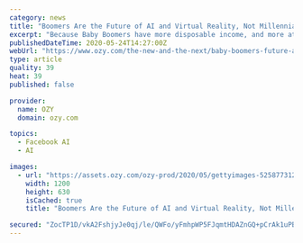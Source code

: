 ```yaml
---
category: news
title: "Boomers Are the Future of AI and Virtual Reality, Not Millennials"
excerpt: "Because Baby Boomers have more disposable income, and more at stake, when it comes to futuristic tech. A growing number of firms are developing tech targeted specifically at older people — from speech recognition and robotic assistants to entertainment."
publishedDateTime: 2020-05-24T14:27:00Z
webUrl: "https://www.ozy.com/the-new-and-the-next/baby-boomers-future-artificial-intelligence-virtual-reality-tech-millennials/269977/"
type: article
quality: 39
heat: 39
published: false

provider:
  name: OZY
  domain: ozy.com

topics:
  - Facebook AI
  - AI

images:
  - url: "https://assets.ozy.com/ozy-prod/2020/05/gettyimages-525877312.jpg?width=1200&height=630&fit=cover"
    width: 1200
    height: 630
    isCached: true
    title: "Boomers Are the Future of AI and Virtual Reality, Not Millennials"

secured: "ZocTP1D/vkA2FshjyJe0qj/le/QWFo/yFmhpWP5FJqmtHDAZnGQ+pCrAk1uPBnr889xloVxP2RyWd8Vyk275PCWp3H69Vc2CzeDkytvWKv9xRE26QH+fpTqLHk6i36pOfoCbTVDhjdw2z1Q/13Ix2mnyaEnSMFMb8zzfIcqOnhSzzqVgiuMYsbMo2k09kMcH7OtpLKPVN4xqu5+SdIeqCRjySHqfbAu5YEDO+Qur4C+k1jWRgec3mFkRBisYgdXl/83NE3z0cE6qFB7Cct916bIbh5N3f8cadxwInkmQP1PKz+ajfMqHafKFwGAet+2pss39Ue2KMJ9ftv6u7UCDZb/4h2VYif0y19AWOsm2sCLhouwE/7VQcYMG4OrepTmxX7K3/r7XWrvRtxp6/2hpNjiKJTz1lbUL06+Jdm9YJJVNcPl/yjDHbph156YHAKQCisAMXT0nroXPPsiXwyZzVegLMVHtjq5QmcuL3TGWE/g=;+jnmyHOEZhpG7rj0zDoaGA=="
---
```


